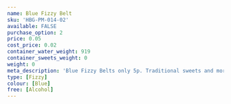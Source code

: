 ```yaml
---
name: Blue Fizzy Belt
sku: 'HBG-PM-014-02'
available: FALSE
purchase_option: 2
price: 0.05
cost_price: 0.02
container_water_weight: 919
container_sweets_weight: 0
weight: 0
meta_description: 'Blue Fizzy Belts only 5p. Traditional sweets and more at Humbugs Confectionery Store. Specialists in satisfying your sweet tooth!'
type: [Fizzy]
colour: [Blue]
free: [Alcohol]
---
```

